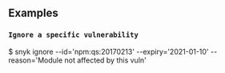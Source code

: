 ## Examples

### `Ignore a specific vulnerability`

\$ snyk ignore --id='npm:qs:20170213' --expiry='2021-01-10' --reason='Module not affected by this vuln'

